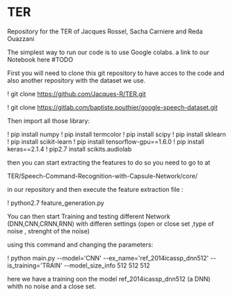 # TER
Repository for the TER of Jacques Rossel, Sacha Carniere and Reda Ouazzani


The simplest way to run our code is to use Google colabs. a link to our Notebook here #TODO


First you will need to clone this git repository to have acces to the code and also another repository with the dataset we use.

! git clone https://github.com/Jacques-R/TER.git

! git clone https://gitlab.com/baptiste.pouthier/google-speech-dataset.git

Then import all those library:

! pip install numpy
! pip install termcolor
! pip install scipy
! pip install sklearn
! pip install scikit-learn
! pip install tensorflow-gpu==1.6.0
! pip install keras==2.1.4
! pip2.7 install scikits.audiolab

then you can start extracting the features to do so you need to go to at 

TER/Speech-Command-Recognition-with-Capsule-Network/core/

 in our repository 
 and then execute the feature extraction file :
 
 ! python2.7 feature_generation.py
 
 You can then start Training and testing different Network (DNN,CNN,CRNN,RNN) with differen settings (open or close set ,type of noise , strenght of the noise)  
 
 using this command and changing the parameters:
 
! python main.py --model='CNN' --ex_name='ref_2014icassp_dnn512' --is_training='TRAIN' --model_size_info 512 512 512 

here we have a training oon the model ref_2014icassp_dnn512 (a DNN) whith no noise and a close set.
